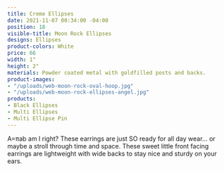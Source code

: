 ```yaml
---
title: Creme Ellipses
date: 2021-11-07 00:34:00 -04:00
position: 18
visible-title: Moon Rock Ellipses
designs: Ellipses
product-colors: White
price: 66
width: 1"
height: 2"
materials: Powder coated metal with goldfilled posts and backs.
product-images:
- "/uploads/web-moon-rock-oval-hoop.jpg"
- "/uploads/web-moon-rock-ellipses-angel.jpg"
products:
- Black Ellipses
- Multi Ellipses
- Multi Ellipse Pin
---
```


A=πab am I right? These earrings are just SO ready for all day wear... or maybe a stroll through time and space. These sweet little front facing earrings are lightweight with wide backs to stay nice and sturdy on your ears. 